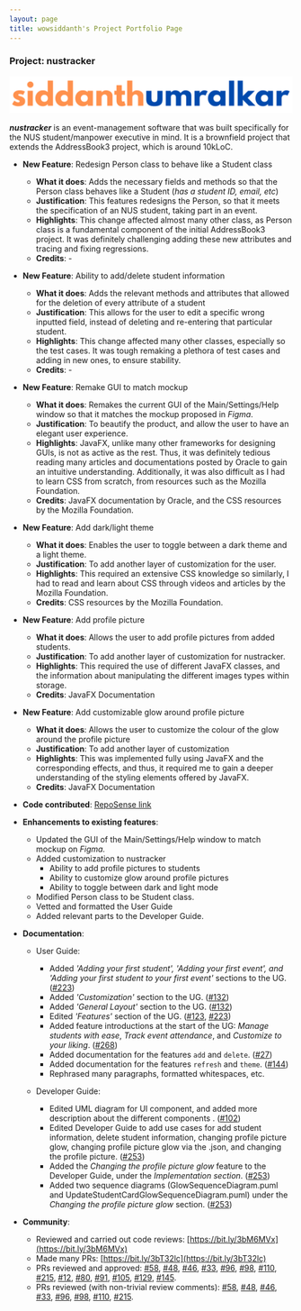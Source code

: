 ```yaml
---
layout: page
title: wowsiddanth's Project Portfolio Page
---
```


### Project: nustracker

![siddanth](names/siddanth.PNG)

__*nustracker*__ is an event-management software that was built specifically for the NUS student/manpower executive in mind. It is
a brownfield project that extends the AddressBook3 project, which is around 10kLoC.

* **New Feature**: Redesign Person class to behave like a Student class
  * **What it does**: Adds the necessary fields and methods so that the Person class behaves like a Student (_has a student ID, email, etc_)
  * **Justification**: This features redesigns the Person, so that it meets the specification of an NUS student, taking part in an event.
  * **Highlights**: This change affected almost many other class, as Person class is a fundamental component of the initial AddressBook3 project. It
  was definitely challenging adding these new attributes and tracing and fixing regressions.
  * **Credits**: -


* **New Feature**: Ability to add/delete student information
  * **What it does**: Adds the relevant methods and attributes that allowed for the deletion of every attribute of a student
  * **Justification**: This allows for the user to edit a specific wrong inputted field, instead of deleting and re-entering that particular student.
  * **Highlights**: This change affected many other classes, especially so the test cases. It was tough remaking a plethora of test cases and adding in new ones, to ensure stability.
  * **Credits**: -


* **New Feature**: Remake GUI to match mockup
  * **What it does**: Remakes the current GUI of the Main/Settings/Help window so that it matches the mockup proposed in _Figma_.
  * **Justification**: To beautify the product, and allow the user to have an elegant user experience.
  * **Highlights**: JavaFX, unlike many other frameworks for designing GUIs, is not as active as the rest. Thus, it was definitely tedious reading many articles and documentations posted by Oracle to gain an intuitive understanding. Additionally, it was also difficult as I had to learn CSS from scratch, from resources such as the Mozilla Foundation.
  * **Credits**: JavaFX documentation by Oracle, and the CSS resources by the Mozilla Foundation.


* **New Feature**: Add dark/light theme
  * **What it does**: Enables the user to toggle between a dark theme and a light theme.
  * **Justification**: To add another layer of customization for the user.
  * **Highlights**: This required an extensive CSS knowledge so similarly, I had to read and learn about CSS through
   videos and articles by the Mozilla Foundation.
  * **Credits**: CSS resources by the Mozilla Foundation.


* **New Feature**: Add profile picture
  * **What it does**: Allows the user to add profile pictures from added students.
  * **Justification**: To add another layer of customization for nustracker.
  * **Highlights**: This required the use of different JavaFX classes, and the information about manipulating the 
   different images types within storage. 
  * **Credits**: JavaFX Documentation


* **New Feature**: Add customizable glow around profile picture
  * **What it does**: Allows the user to customize the colour of the glow around the profile picture
  * **Justification**: To add another layer of customization
  * **Highlights**: This was implemented fully using JavaFX and the corresponding effects, and thus, it required me 
   to gain a deeper understanding of the styling elements offered by JavaFX.
  * **Credits**: JavaFX Documentation


* **Code contributed**: [RepoSense link](https://nus-cs2103-ay2122s1.github.io/tp-dashboard/?search=wowsiddanth&sort=groupTitle&sortWithin=title&timeframe=commit&mergegroup=&groupSelect=groupByRepos&breakdown=true&checkedFileTypes=docs~test-code~other~functional-code&since=2021-09-17) 

* **Enhancements to existing features**:
  * Updated the GUI of the Main/Settings/Help window to match mockup on _Figma._
  * Added customization to nustracker
    * Ability to add profile pictures to students
    * Ability to customize glow around profile pictures 
    * Ability to toggle between dark and light mode
  * Modified Person class to be Student class.
  * Vetted and formatted the User Guide
  * Added relevant parts to the Developer Guide.


* **Documentation**:
  * User Guide:
    * Added _'Adding your first student', 'Adding your first event', and 'Adding your first student to your first event'_ sections to the UG. ([#223](https://github.com/AY2122S1-CS2103T-T11-1/tp/pull/223))
    * Added _'Customization'_ section to the UG. ([#132](https://github.com/AY2122S1-CS2103T-T11-1/tp/pull/132/files))
    * Added _'General Layout'_ section to the UG. ([#132](https://github.com/AY2122S1-CS2103T-T11-1/tp/pull/132/files))
    * Edited _'Features'_ section of the UG. ([#123](https://github.com/AY2122S1-CS2103T-T11-1/tp/pull/123), [#223](https://github.com/AY2122S1-CS2103T-T11-1/tp/pull/223))
    * Added feature introductions at the start of the UG: _Manage students with ease_, _Track event attendance_, and _Customize to your liking_. ([#268](https://github.com/AY2122S1-CS2103T-T11-1/tp/pull/268))
    * Added documentation for the features `add` and `delete`. ([#27](https://github.com/AY2122S1-CS2103T-T11-1/tp/pull/27))
    * Added documentation for the features `refresh` and `theme`. ([#144](https://github.com/AY2122S1-CS2103T-T11-1/tp/pull/144))
    * Rephrased many paragraphs, formatted whitespaces, etc. 
    
  * Developer Guide:
    * Edited UML diagram for UI component, and added more description about the different components . ([#102](https://github.com/AY2122S1-CS2103T-T11-1/tp/pull/102))
    * Edited Developer Guide to add use cases for add student information, delete student information, changing profile picture glow, changing profile picture glow via the .json, and changing the profile picture. ([#253](https://github.com/AY2122S1-CS2103T-T11-1/tp/pull/253))
    * Added the _Changing the profile picture glow_ feature to the Developer Guide, under the _Implementation section_. ([#253](https://github.com/AY2122S1-CS2103T-T11-1/tp/pull/253)) 
    * Added two sequence diagrams (GlowSequenceDiagram.puml and UpdateStudentCardGlowSequenceDiagram.puml) under the _Changing the profile picture glow_ section. ([#253](https://github.com/AY2122S1-CS2103T-T11-1/tp/pull/253)) 


* **Community**:
   * Reviewed and carried out code reviews: [https://bit.ly/3bM6MVx](https://bit.ly/3bM6MVx)
   * Made many PRs: [https://bit.ly/3bT32lc](https://bit.ly/3bT32lc)
   * PRs reviewed and approved: [\#58](https://github.com/AY2122S1-CS2103T-T11-1/tp/pull/58), [\#48](https://github.com/AY2122S1-CS2103T-T11-1/tp/pull/48), [\#46](https://github.com/AY2122S1-CS2103T-T11-1/tp/pull/46), [\#33](https://github.com/AY2122S1-CS2103T-T11-1/tp/pull/33), [\#96](https://github.com/AY2122S1-CS2103T-T11-1/tp/pull/93), [#98](https://github.com/AY2122S1-CS2103T-T11-1/tp/pull/98), [\#110](https://github.com/AY2122S1-CS2103T-T11-1/tp/pull/110), [\#215](https://github.com/AY2122S1-CS2103T-T11-1/tp/pull/215), [\#12](https://github.com/AY2122S1-CS2103T-T11-1/tp/pull/12), [\#80](https://github.com/AY2122S1-CS2103T-T11-1/tp/pull/80), [\#91](https://github.com/AY2122S1-CS2103T-T11-1/tp/pull/91), [\#105](https://github.com/AY2122S1-CS2103T-T11-1/tp/pull/105), [#129](https://github.com/AY2122S1-CS2103T-T11-1/tp/pull/129), [\#145](https://github.com/AY2122S1-CS2103T-T11-1/tp/pull/145).
   * PRs reviewed (with non-trivial review comments): [\#58](https://github.com/AY2122S1-CS2103T-T11-1/tp/pull/58), [\#48](https://github.com/AY2122S1-CS2103T-T11-1/tp/pull/48), [\#46](https://github.com/AY2122S1-CS2103T-T11-1/tp/pull/46), [\#33](https://github.com/AY2122S1-CS2103T-T11-1/tp/pull/33), [\#96](https://github.com/AY2122S1-CS2103T-T11-1/tp/pull/93), [#98](https://github.com/AY2122S1-CS2103T-T11-1/tp/pull/98), [\#110](https://github.com/AY2122S1-CS2103T-T11-1/tp/pull/110), [\#215](https://github.com/AY2122S1-CS2103T-T11-1/tp/pull/215).

